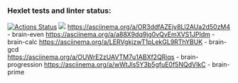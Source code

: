 ### Hexlet tests and linter status:
[![Actions Status](https://github.com/AntonAndreev1208/frontend-project-lvl1/workflows/hexlet-check/badge.svg)](https://github.com/AntonAndreev1208/frontend-project-lvl1/actions)
<a href="https://codeclimate.com/github/AntonAndreev1208/frontend-project-lvl1/maintainability"><img src="https://api.codeclimate.com/v1/badges/5bbcdeb929cefe2d1fce/maintainability" /></a>
  https://asciinema.org/a/OR3ddfAZEjy8Ll2AUa2d50zM4  - brain-even
  https://asciinema.org/a/a88X9dq9jg0vQvEmXVS1JPIdm  - brain-calc 
  https://asciinema.org/a/LERVgkjzwT1pLekGL9RThYBUK  -  brain-gcd  
  https://asciinema.org/a/OUWrE2zUAVTM7u1ABXf2QRiqs  - brain-progression
  https://asciinema.org/a/wWtJls5Y3b5gfuE0f5NQdVIkC  - brain-prime 